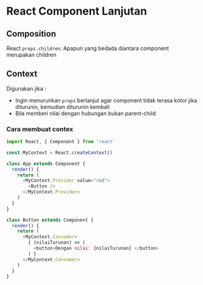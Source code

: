 # React Component Lanjutan

## Composition
React `props.children`: Apapun yang bedada diantara component merupakan children

## Context
Digunakan jika :
- Ingin menurunkan `props` berlanjut agar component tidak terasa kotor jika diturunin, kemudian diturunin kembali
- Bila memberi nilai dengan hubungan bukan parent-child

### Cara membuat contex

```javascript
import React, { Component } from 'react'

const MyContext = React.createContext()

class App extends Component {
  render() {
    return (
      <MyContext.Provider value="red">
        <Button />
      </MyContext.Provider>
    )
  }
}

class Button extends Component {
  render() {
    return (
      <MyContext.Consumer>
        { (nilaiTurunan) => (
          <button>Dengan nilai: {nilaiTurunan} </button>
        ) }
      </MyContext.Consumer>
    )
  }
}
```



